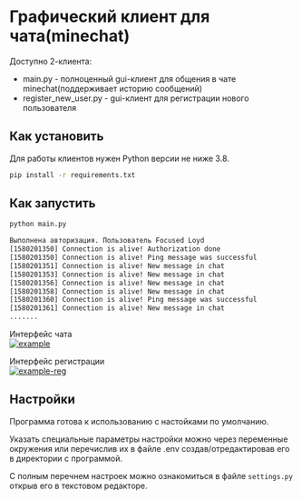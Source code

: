 ﻿# Графический клиент для чата(minechat)
Доступно 2-клиента:
 * main.py - полноценный gui-клиент для общения в чате minechat(поддерживает историю сообщений)
 * register_new_user.py - gui-клиент для регистрации нового пользователя


## Как установить

Для работы клиентов нужен Python версии не ниже 3.8.

```bash
pip install -r requirements.txt
```

## Как запустить

```bash
python main.py

Выполнена авторизация. Пользователь Focused Loyd
[1580201350] Connection is alive! Authorization done
[1580201350] Connection is alive! Ping message was successful
[1580201351] Connection is alive! New message in chat
[1580201353] Connection is alive! New message in chat
[1580201356] Connection is alive! New message in chat
[1580201358] Connection is alive! New message in chat
[1580201360] Connection is alive! Ping message was successful
[1580201361] Connection is alive! New message in chat
.......
```
Интерфейс чата<br>
<a href="https://ibb.co/XZnKnDy"><img src="https://i.ibb.co/PZ2P2MT/example.png" alt="example" border="0"></a>

Интерфейс регистрации<br>
<a href="https://imgbb.com/"><img src="https://i.ibb.co/XpNr4Zh/example-reg.png" alt="example-reg" border="0"></a>

## Настройки
Программа готова к использованию с настойками по умолчанию.

Указать специальные параметры настройки можно через переменные окружения или перечислив их в файле .env создав/отредактировав его в директории с программой.

С полным перечнем настроек можно ознакомиться в файле `settings.py` открыв его в текстовом редакторе.  